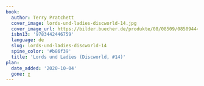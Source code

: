 ```yaml
---
book:
  author: Terry Pratchett
  cover_image: lords-und-ladies-discworld-14.jpg
  cover_image_url: https://bilder.buecher.de/produkte/08/08509/08509444z.jpg
  isbn13: '9783442446759'
  language: de
  slug: lords-und-ladies-discworld-14
  spine_color: '#b86f39'
  title: 'Lords und Ladies (Discworld, #14)'
plan:
  date_added: '2020-10-04'
  gone: χ
---
```

